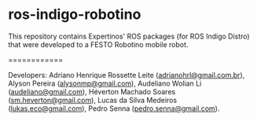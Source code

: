 ros-indigo-robotino
============

This repository contains Expertinos' ROS packages (for ROS Indigo Distro) that were developed to a FESTO Robotino mobile robot.

============

Developers:
Adriano Henrique Rossette Leite (adrianohrl@gmail.com.br),
Alyson Pereira (alysonmp@gmail.com),
Audeliano Wolian Li (audeliano@gmail.com),
Héverton Machado Soares (sm.heverton@gmail.com),
Lucas da Silva Medeiros (lukas.eco@gmail.com),
Pedro Senna (pedro.senna@gmail.com).
